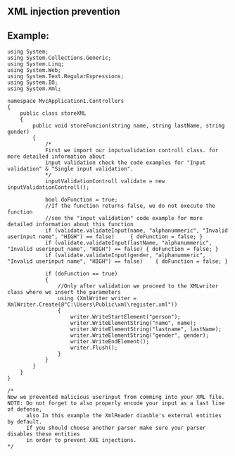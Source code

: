 XML injection prevention 
-------

## Example:

   		
	using System;
	using System.Collections.Generic;
	using System.Linq;
	using System.Web;
	using System.Text.RegularExpressions;
	using System.IO;
	using System.Xml;

	namespace MvcApplication1.Controllers
	{
		public class storeXML
		{
			public void storeFuncion(string name, string lastName, string gender)
			{
				/*
				First we import our inputvalidation controll class. for more detailed information about 
				input validation check the code examples for "Input validation" & "Single input validation".
				*/
				inputValidationControll validate = new inputValidationControll();

				bool doFunction = true;
				//If the function returns false, we do not execute the function
				//see the "input validation" code example for more detailed information about this function
				if (validate.validateInput(name, "alphanummeric", "Invalid userinput name", "HIGH") == false)     { doFunction = false; }
				if (validate.validateInput(lastName, "alphanummeric", "Invalid userinput name", "HIGH") == false) { doFunction = false; }
				if (validate.validateInput(gender, "alphanummeric", "Invalid userinput name", "HIGH") == false)    { doFunction = false; }

				if (doFunction == true)
				{
					//Only after validation we proceed to the XMLwriter class where we insert the parameters
					using (XmlWriter writer = XmlWriter.Create(@"C:\Users\Public\xml\register.xml"))
					{
						writer.WriteStartElement("person");
						writer.WriteElementString("name", name);
						writer.WriteElementString("lastname", lastName);
						writer.WriteElementString("gender", gender);
						writer.WriteEndElement();
						writer.Flush();
					}
				}
			}
		}
	}

	/*
	Now we prevented malicious userinput from comming into your XML file.
	NOTE: Do not forget to also properly encode your input as a last line of defense, 
		  also In this example the XmlReader diasble's external entities by default.
		  If you should choose another parser make sure your parser disables these entities 
		  in order to prevent XXE injections.
	*/
          

    


